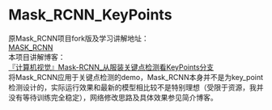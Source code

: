 # Mask_RCNN_KeyPoints
原Mask_RCNN项目fork版及学习讲解地址：<br>
[MASK_RCNN](https://github.com/Hellcatzm/Mask_RCNN)<br>
本项目讲解博客：<br>
[『计算机视觉』Mask-RCNN_从服装关键点检测看KeyPoints分支](https://www.cnblogs.com/hellcat/p/10105465.html)<br>
将Mask_RCNN应用于关键点检测的demo，Mask_RCNN本身并不是为key_point检测设计的，实际运行效果和最新的模型相比较不是特别理想（受限于资源，我并没有等待训练完全稳定），网络修改思路及具体效果参见简介博客。<br>

